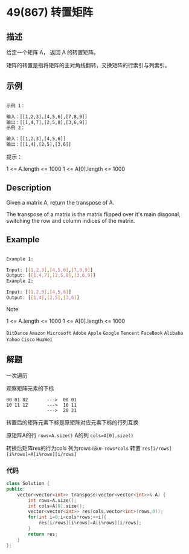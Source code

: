 # 49(867) 转置矩阵

## 描述


给定一个矩阵 A， 返回 A 的转置矩阵。

矩阵的转置是指将矩阵的主对角线翻转，交换矩阵的行索引与列索引。

## 示例

```bash

示例 1：

输入：[[1,2,3],[4,5,6],[7,8,9]]
输出：[[1,4,7],[2,5,8],[3,6,9]]
示例 2：

输入：[[1,2,3],[4,5,6]]
输出：[[1,4],[2,5],[3,6]]

``` 

提示：

1 <= A.length <= 1000
1 <= A[0].length <= 1000

## Description

Given a matrix A, return the transpose of A.

The transpose of a matrix is the matrix flipped over it's main diagonal, switching the row and column indices of the matrix.

## Example

```bash

Example 1:

Input: [[1,2,3],[4,5,6],[7,8,9]]
Output: [[1,4,7],[2,5,8],[3,6,9]]
Example 2:

Input: [[1,2,3],[4,5,6]]
Output: [[1,4],[2,5],[3,6]]

```

Note:

1 <= A.length <= 1000
1 <= A[0].length <= 1000


`BitDance` `Amazon` `Microsoft` `Adobe` `Apple` `Google` `Tencent` `FaceBook` `Alibaba` `Yahoo` `Cisco` `HuaWei`

## 解题

一次遍历

观察矩阵元素的下标

```
00 01 02       --->  00 01
10 11 12       --->  10 11
               --->  20 21
``` 

转置后的矩阵元素下标是原矩阵对应元素下标的行列互换

原矩阵A的行 `rows=A.size()` A的列 `cols=A[0].size()`

转换后矩阵res的行为cols 列为rows i从`0-rows*cols` 转置 `res[i/rows][i%rows]=A[i%rows][i/rows]`

### 代码

```C++
class Solution {
public:
    vector<vector<int>> transpose(vector<vector<int>>& A) {
        int rows=A.size();
        int cols=A[0].size();
        vector<vector<int>> res(cols,vector<int>(rows,0));
        for(int i=0;i<cols*rows;++i){
            res[i/rows][i%rows]=A[i%rows][i/rows];
        }
        return res;
    }
};
```